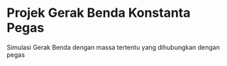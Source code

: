 # Projek Gerak Benda Konstanta Pegas
Simulasi Gerak Benda dengan massa tertentu yang dihubungkan dengan pegas
